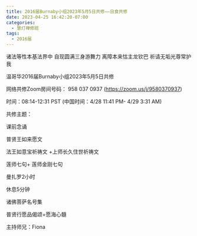 ```yaml
---
title: 2016届Burnaby小组2023年5月5日共修——日食共修
date: 2023-04-25 16:42:20-07:00
categories:
  - 慧灯禅修班
tags:
  - 2016届
---
```

诸法等性本基法界中 自现圆满三身游舞力 离障本来怙主龙钦巴 祈请无垢光尊常护我

温哥华2016届Burnaby小组2023年5月5日共修

网络共修Zoom房间号码： 958 037 0937 (<https://zoom.us/j/9580370937>)

时间：08:14-12:31 PST (中国时间：4/28 11:41 PM- 4/29 3:31 AM)

共修主题：

课前念诵

普贤王如来愿文

法王如意宝祈祷文 +上师长久住世祈祷文 

莲师七句+  莲师金刚七句

曼扎罗2小时

休息5分钟

诸佛菩萨名号集

普贤行愿品偈颂+愿海心髓

主持师兄：Fiona
